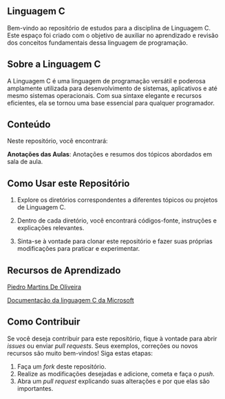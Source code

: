 ## Linguagem C

Bem-vindo ao repositório de estudos para a disciplina de Linguagem C. Este espaço foi criado com o objetivo de auxiliar no aprendizado e revisão dos conceitos fundamentais dessa linguagem de programação.

## Sobre a Linguagem C

A Linguagem C é uma linguagem de programação versátil e poderosa amplamente utilizada para desenvolvimento de sistemas, aplicativos e até mesmo sistemas operacionais. Com sua sintaxe elegante e recursos eficientes, ela se tornou uma base essencial para qualquer programador.

## Conteúdo

Neste repositório, você encontrará:

  **Anotações das Aulas**: Anotações e resumos dos tópicos abordados em sala de aula.
  
## Como Usar este Repositório

1. Explore os diretórios correspondentes a diferentes tópicos ou projetos de Linguagem C.

2. Dentro de cada diretório, você encontrará códigos-fonte, instruções e explicações relevantes.

3. Sinta-se à vontade para clonar este repositório e fazer suas próprias modificações para praticar e experimentar.

## Recursos de Aprendizado

 [Piedro Martins De Oliveira](https://youtu.be/2w8GYzBjNj8)
 
 [Documentação da linguagem C da Microsoft](https://docs.microsoft.com/pt-br/cpp/c-language/?view=msvc-160)

## Como Contribuir

Se você deseja contribuir para este repositório, fique à vontade para abrir *issues* ou enviar *pull requests*. Seus exemplos, correções ou novos recursos são muito bem-vindos! Siga estas etapas:

1. Faça um *fork* deste repositório.
3. Realize as modificações desejadas e adicione, cometa e faça o *push*.
4. Abra um *pull request* explicando suas alterações e por que elas são importantes.

